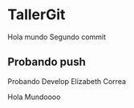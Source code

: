 # TallerGit
Hola mundo
Segundo commit
## Probando push

Probando Develop
Elizabeth Correa

Hola Mundoooo
